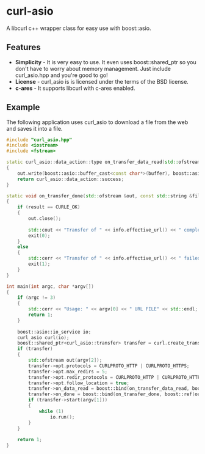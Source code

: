 curl-asio
=========

A libcurl c++ wrapper class for easy use with boost::asio.

Features
--------

* **Simplicity** - It is very easy to use.  It even uses boost::shared_ptr so you don't have to worry about memory management.  Just include curl_asio.hpp and you're good to go!
* **License** - curl_asio is is licensed under the terms of the BSD license.
* **c-ares** - It supports libcurl with c-ares enabled.

Example
-------
The following application uses curl_asio to download a file from the web and saves it into a file.
```c++
#include "curl_asio.hpp"
#include <iostream>
#include <fstream>

static curl_asio::data_action::type on_transfer_data_read(std::ofstream &out, const boost::asio::const_buffer& buffer)
{
    out.write(boost::asio::buffer_cast<const char*>(buffer), boost::asio::buffer_size(buffer));
    return curl_asio::data_action::success;
}

static void on_transfer_done(std::ofstream &out, const std::string &file, const curl_asio::transfer::info &info, CURLcode result)
{
    if (result == CURLE_OK)
    {
        out.close();
        
        std::cout << "Transfer of " << info.effective_url() << " completed successfully (" << info.times().total << " seconds)! Content saved to file " << file << std::endl;
        exit(0);
    }
    else
    {
        std::cerr << "Transfer of " << info.effective_url() << " failed with error " << result << std::endl;
        exit(1);
    }
}

int main(int argc, char *argv[])
{
    if (argc != 3)
    {
        std::cerr << "Usage: " << argv[0] << " URL FILE" << std::endl;
        return 1;
    }
    
    boost::asio::io_service io;
    curl_asio curl(io);
    boost::shared_ptr<curl_asio::transfer> transfer = curl.create_transfer();
    if (transfer)
    {
        std::ofstream out(argv[2]);
        transfer->opt.protocols = CURLPROTO_HTTP | CURLPROTO_HTTPS;
        transfer->opt.max_redirs = 5;
        transfer->opt.redir_protocols = CURLPROTO_HTTP | CURLPROTO_HTTPS;
        transfer->opt.follow_location = true;
        transfer->on_data_read = boost::bind(on_transfer_data_read, boost::ref(out), _1);
        transfer->on_done = boost::bind(on_transfer_done, boost::ref(out), argv[2], _1, _2);
        if (transfer->start(argv[1]))
        {
            while (1)
                io.run();
        }
    }
    
    return 1;
}
```
